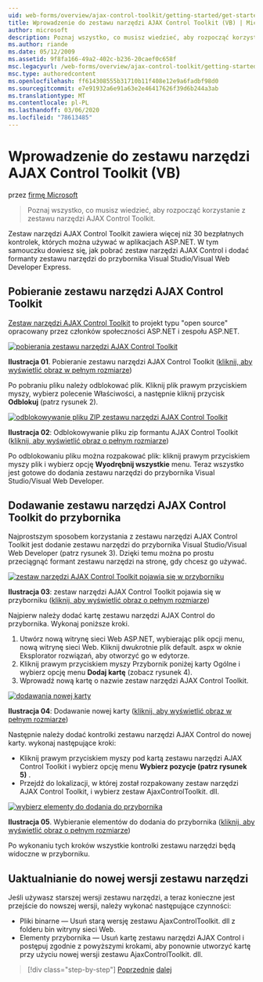 ```yaml
---
uid: web-forms/overview/ajax-control-toolkit/getting-started/get-started-with-the-ajax-control-toolkit-vb
title: Wprowadzenie do zestawu narzędzi AJAX Control Toolkit (VB) | Microsoft Docs
author: microsoft
description: Poznaj wszystko, co musisz wiedzieć, aby rozpocząć korzystanie z zestawu narzędzi AJAX Control Toolkit.
ms.author: riande
ms.date: 05/12/2009
ms.assetid: 9f8fa166-49a2-402c-b236-20caef0c658f
msc.legacyurl: /web-forms/overview/ajax-control-toolkit/getting-started/get-started-with-the-ajax-control-toolkit-vb
msc.type: authoredcontent
ms.openlocfilehash: ff614308555b31710b11f408e12e9a6fadbf98d0
ms.sourcegitcommit: e7e91932a6e91a63e2e46417626f39d6b244a3ab
ms.translationtype: MT
ms.contentlocale: pl-PL
ms.lasthandoff: 03/06/2020
ms.locfileid: "78613485"
---
```

# <a name="get-started-with-the-ajax-control-toolkit-vb"></a>Wprowadzenie do zestawu narzędzi AJAX Control Toolkit (VB)

przez [firmę Microsoft](https://github.com/microsoft)

> Poznaj wszystko, co musisz wiedzieć, aby rozpocząć korzystanie z zestawu narzędzi AJAX Control Toolkit.

Zestaw narzędzi AJAX Control Toolkit zawiera więcej niż 30 bezpłatnych kontrolek, których można używać w aplikacjach ASP.NET. W tym samouczku dowiesz się, jak pobrać zestaw narzędzi AJAX Control i dodać formanty zestawu narzędzi do przybornika Visual Studio/Visual Web Developer Express.

## <a name="downloading-the-ajax-control-toolkit"></a>Pobieranie zestawu narzędzi AJAX Control Toolkit

[Zestaw narzędzi AJAX Control Toolkit](http://devexpress.com/act) to projekt typu "open source" opracowany przez członków społeczności ASP.NET i zespołu ASP.NET.

[![pobierania zestawu narzędzi AJAX Control Toolkit](get-started-with-the-ajax-control-toolkit-vb/_static/image1.jpg)](get-started-with-the-ajax-control-toolkit-vb/_static/image1.png)

**Ilustracja 01**. Pobieranie zestawu narzędzi AJAX Control Toolkit ([kliknij, aby wyświetlić obraz w pełnym rozmiarze](get-started-with-the-ajax-control-toolkit-vb/_static/image2.png))

Po pobraniu pliku należy odblokować plik. Kliknij plik prawym przyciskiem myszy, wybierz polecenie Właściwości, a następnie kliknij przycisk **Odblokuj** (patrz rysunek 2).

[![odblokowywanie pliku ZIP zestawu narzędzi AJAX Control Toolkit](get-started-with-the-ajax-control-toolkit-vb/_static/image2.jpg)](get-started-with-the-ajax-control-toolkit-vb/_static/image3.png)

**Ilustracja 02**: Odblokowywanie pliku zip formantu AJAX Control Toolkit ([kliknij, aby wyświetlić obraz o pełnym rozmiarze](get-started-with-the-ajax-control-toolkit-vb/_static/image4.png))

Po odblokowaniu pliku można rozpakować plik: kliknij prawym przyciskiem myszy plik i wybierz opcję **Wyodrębnij wszystkie** menu. Teraz wszystko jest gotowe do dodania zestawu narzędzi do przybornika Visual Studio/Visual Web Developer.

## <a name="adding-the-ajax-control-toolkit-to-the-toolbox"></a>Dodawanie zestawu narzędzi AJAX Control Toolkit do przybornika

Najprostszym sposobem korzystania z zestawu narzędzi AJAX Control Toolkit jest dodanie zestawu narzędzi do przybornika Visual Studio/Visual Web Developer (patrz rysunek 3). Dzięki temu można po prostu przeciągnąć formant zestawu narzędzi na stronę, gdy chcesz go używać.

[![zestaw narzędzi AJAX Control Toolkit pojawia się w przyborniku](get-started-with-the-ajax-control-toolkit-vb/_static/image3.jpg)](get-started-with-the-ajax-control-toolkit-vb/_static/image5.png)

**Ilustracja 03**: zestaw narzędzi AJAX Control Toolkit pojawia się w przyborniku ([kliknij, aby wyświetlić obraz o pełnym rozmiarze](get-started-with-the-ajax-control-toolkit-vb/_static/image6.png))

Najpierw należy dodać kartę zestawu narzędzi AJAX Control do przybornika. Wykonaj poniższe kroki.

1. Utwórz nową witrynę sieci Web ASP.NET, wybierając plik opcji menu, nową witrynę sieci Web. Kliknij dwukrotnie plik default. aspx w oknie Eksplorator rozwiązań, aby otworzyć go w edytorze.
2. Kliknij prawym przyciskiem myszy Przybornik poniżej karty Ogólne i wybierz opcję menu **Dodaj kartę** (zobacz rysunek 4).
3. Wprowadź nową kartę o nazwie zestaw narzędzi AJAX Control Toolkit.

[![dodawania nowej karty](get-started-with-the-ajax-control-toolkit-vb/_static/image4.jpg)](get-started-with-the-ajax-control-toolkit-vb/_static/image7.png)

**Ilustracja 04**: Dodawanie nowej karty ([kliknij, aby wyświetlić obraz w pełnym rozmiarze](get-started-with-the-ajax-control-toolkit-vb/_static/image8.png))

Następnie należy dodać kontrolki zestawu narzędzi AJAX Control do nowej karty. wykonaj następujące kroki:

- Kliknij prawym przyciskiem myszy pod kartą zestawu narzędzi AJAX Control Toolkit i wybierz opcję menu **Wybierz pozycje (patrz rysunek 5)** .
- Przejdź do lokalizacji, w której został rozpakowany zestaw narzędzi AJAX Control Toolkit, i wybierz zestaw AjaxControlToolkit. dll.

[![wybierz elementy do dodania do przybornika](get-started-with-the-ajax-control-toolkit-vb/_static/image5.jpg)](get-started-with-the-ajax-control-toolkit-vb/_static/image9.png)

**Ilustracja 05**. Wybieranie elementów do dodania do przybornika ([kliknij, aby wyświetlić obraz o pełnym rozmiarze](get-started-with-the-ajax-control-toolkit-vb/_static/image10.png))

Po wykonaniu tych kroków wszystkie kontrolki zestawu narzędzi będą widoczne w przyborniku.

## <a name="upgrading-to-a-new-version-of-the-toolkit"></a>Uaktualnianie do nowej wersji zestawu narzędzi

Jeśli używasz starszej wersji zestawu narzędzi, a teraz konieczne jest przejście do nowszej wersji, należy wykonać następujące czynności:

- Pliki binarne — Usuń starą wersję zestawu AjaxControlToolkit. dll z folderu bin witryny sieci Web.
- Elementy przybornika — Usuń kartę zestawu narzędzi AJAX Control i postępuj zgodnie z powyższymi krokami, aby ponownie utworzyć kartę przy użyciu nowej wersji zestawu AjaxControlToolkit. dll.

> [!div class="step-by-step"]
> [Poprzednie](creating-a-custom-ajax-control-toolkit-control-extender-cs.md)
> [dalej](using-ajax-control-toolkit-controls-and-control-extenders-vb.md)
